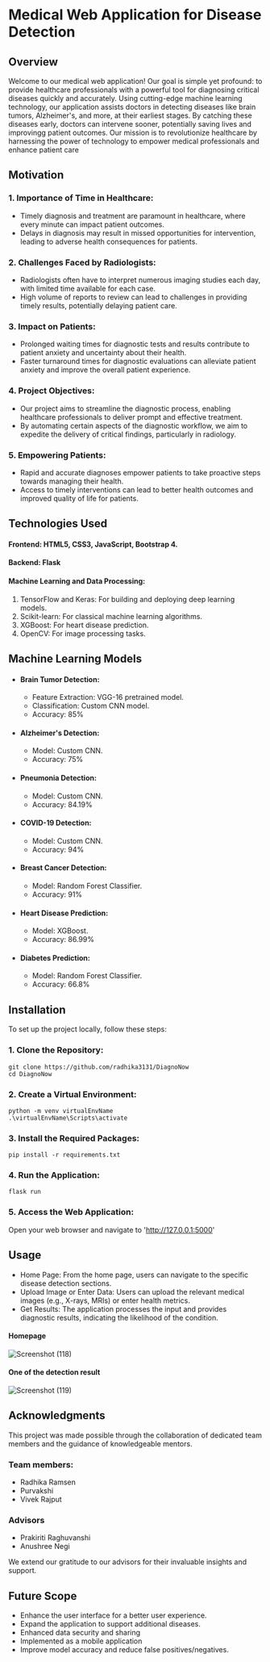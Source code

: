 # Medical Web Application for Disease Detection

## Overview 
Welcome to our  medical web application! Our goal is simple yet profound: to provide healthcare professionals with a powerful tool for diagnosing critical diseases quickly and accurately. Using cutting-edge machine learning technology, our application assists doctors in detecting diseases like brain tumors, Alzheimer's, and more, at their earliest stages. By catching these diseases early, doctors can intervene sooner, potentially saving lives and improvingg patient outcomes. Our mission is to revolutionize healthcare by harnessing the power of technology to empower medical professionals and enhance patient care      

## Motivation
### 1. Importance of Time in Healthcare:
 * Timely diagnosis and treatment are paramount in healthcare, where every minute can impact patient outcomes.
 * Delays in diagnosis may result in missed opportunities for intervention, leading to adverse health consequences for patients.
### 2. Challenges Faced by Radiologists:
 * Radiologists often have to interpret numerous imaging studies each day, with limited time available for each case.
 * High volume of reports to review can lead to challenges in providing timely results, potentially delaying patient care.
### 3. Impact on Patients:
 * Prolonged waiting times for diagnostic tests and results contribute to patient anxiety and uncertainty about their health.
 * Faster turnaround times for diagnostic evaluations can alleviate patient anxiety and improve the overall patient experience.
### 4. Project Objectives:
 * Our project aims to streamline the diagnostic process, enabling healthcare professionals to deliver prompt and effective treatment.
 * By automating certain aspects of the diagnostic workflow, we aim to expedite the delivery of critical findings, particularly in radiology.
### 5. Empowering Patients:
  * Rapid and accurate diagnoses empower patients to take proactive steps towards managing their health.
  * Access to timely interventions can lead to better health outcomes and improved quality of life for patients.

## Technologies Used
#### Frontend: HTML5, CSS3, JavaScript, Bootstrap 4.
               
#### Backend: Flask
#### Machine Learning and Data Processing:
 1. TensorFlow and Keras: For building and deploying deep learning models.
 2. Scikit-learn: For classical machine learning algorithms.
 3. XGBoost: For heart disease prediction.
 4. OpenCV: For image processing tasks.

## Machine Learning Models
* #### Brain Tumor Detection:
   * Feature Extraction: VGG-16 pretrained model.
   * Classification: Custom CNN model.
   * Accuracy: 85%
* #### Alzheimer's Detection:
   * Model: Custom CNN.
   * Accuracy: 75%
* #### Pneumonia Detection:
   * Model: Custom CNN.
   * Accuracy: 84.19%
* #### COVID-19 Detection:
   * Model: Custom CNN.
   * Accuracy: 94%
* #### Breast Cancer Detection:
   * Model: Random Forest Classifier.
   * Accuracy: 91%
* #### Heart Disease Prediction:
   * Model: XGBoost.
   * Accuracy: 86.99%
* #### Diabetes Prediction:
   * Model: Random Forest Classifier.
   * Accuracy: 66.8%

## Installation
To set up the project locally, follow these steps:

### 1. Clone the Repository:
```
git clone https://github.com/radhika3131/DiagnoNow
cd DiagnoNow

```
### 2. Create a Virtual Environment:
```
python -m venv virtualEnvName
.\virtualEnvName\Scripts\activate

```
### 3. Install the Required Packages:
```
pip install -r requirements.txt
```
### 4. Run the Application:
```
flask run
```
### 5. Access the Web Application:
Open your web browser and navigate to  'http://127.0.0.1:5000'

## Usage
 * Home Page: From the home page, users can navigate to the specific disease detection sections.
 * Upload Image or Enter Data: Users can upload the relevant medical images (e.g., X-rays, MRIs) or enter health metrics.
 * Get Results: The application processes the input and provides diagnostic results, indicating the likelihood of the condition.

#### Homepage
![Screenshot (118)](https://github.com/radhika3131/DiagnoNow/assets/102825662/8eb24f2d-2e8c-4155-b2ae-f97d9a682e0e)

#### One of the detection result
![Screenshot (119)](https://github.com/radhika3131/DiagnoNow/assets/102825662/e1f9b464-8d55-410e-970a-d7137637629a)

## Acknowledgments
This project was made possible through the collaboration of dedicated team members and the guidance of knowledgeable mentors.
### Team members:
 * Radhika Ramsen
 * Purvakshi
 * Vivek Rajput
### Advisors
 * Prakiriti Raghuvanshi
 * Anushree Negi
   
We extend our gratitude to our advisors for their invaluable insights and support.

## Future Scope
 * Enhance the user interface for a better user experience.
 * Expand the application to support additional diseases.
 * Enhanced data security and sharing
 * Implemented as a mobile application
 * Improve model accuracy and reduce false positives/negatives.
   

